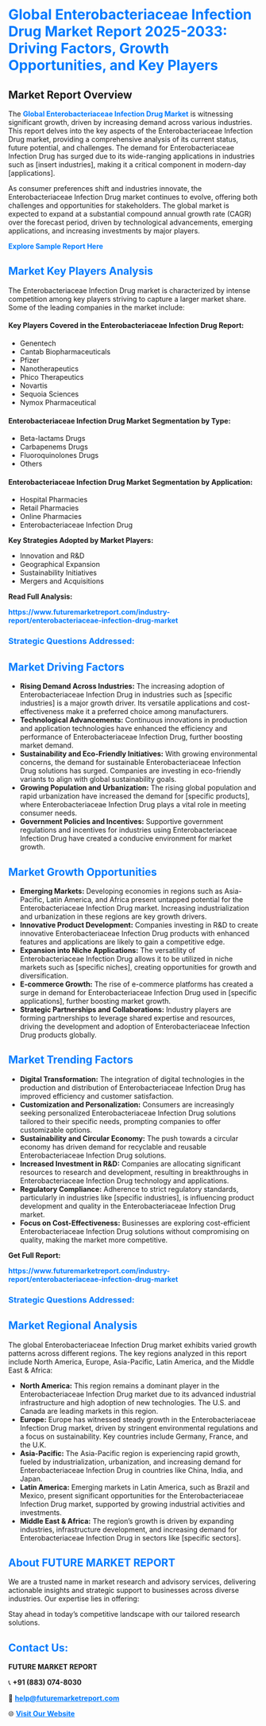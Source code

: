 <h1 style="color: #007BFF;">Global Enterobacteriaceae Infection Drug Market Report 2025-2033: Driving Factors, Growth Opportunities, and Key Players</h1>

<section id="overview">
<h2>Market Report Overview</h2>
<p>The <a href="https://www.futuremarketreport.com/industry-report/enterobacteriaceae-infection-drug-market" style="color: #007BFF; text-decoration: none;"><strong>Global Enterobacteriaceae Infection Drug Market</strong></a> is witnessing significant growth, driven by increasing demand across various industries. This report delves into the key aspects of the Enterobacteriaceae Infection Drug market, providing a comprehensive analysis of its current status, future potential, and challenges. The demand for Enterobacteriaceae Infection Drug has surged due to its wide-ranging applications in industries such as [insert industries], making it a critical component in modern-day [applications].</p>
<p>As consumer preferences shift and industries innovate, the Enterobacteriaceae Infection Drug market continues to evolve, offering both challenges and opportunities for stakeholders. The global market is expected to expand at a substantial compound annual growth rate (CAGR) over the forecast period, driven by technological advancements, emerging applications, and increasing investments by major players.</p>
</section>

<section id="overview">
<p><a href="https://www.futuremarketreport.com/request-sample/reportId=116456" style="color: #007BFF; text-decoration: none;"><strong>Explore Sample Report Here</strong></a></p>
</section>

<section id="key-players">
<h2 style="color: #007BFF;">Market Key Players Analysis</h2>
<p>The Enterobacteriaceae Infection Drug market is characterized by intense competition among key players striving to capture a larger market share. Some of the leading companies in the market include:</p>
<h4>Key Players Covered in the Enterobacteriaceae Infection Drug Report:</h4>
<ul><li>Genentech</li><li>Cantab Biopharmaceuticals</li><li>Pfizer</li><li>Nanotherapeutics</li><li>Phico Therapeutics</li><li>Novartis</li><li>Sequoia Sciences</li><li>Nymox Pharmaceutical</li></ul>
<h4>Enterobacteriaceae Infection Drug Market Segmentation by Type:</h4>
<ul><li>Beta-lactams Drugs</li><li>Carbapenems Drugs</li><li>Fluoroquinolones Drugs</li><li>Others</li></ul>

<h4>Enterobacteriaceae Infection Drug Market Segmentation by Application:</h4>
<ul><li>Hospital Pharmacies</li><li>Retail Pharmacies</li><li>Online Pharmacies</li><li>Enterobacteriaceae Infection Drug</li></ul>
<p><strong>Key Strategies Adopted by Market Players:</strong></p>
<ul>
<li>Innovation and R&D</li>
<li>Geographical Expansion</li>
<li>Sustainability Initiatives</li>
<li>Mergers and Acquisitions</li>
</ul>
</section>

<section>
<p><strong>Read Full Analysis: </strong></p><a href="https://www.futuremarketreport.com/industry-report/enterobacteriaceae-infection-drug-market" style="color: #007BFF; text-decoration: none;"><strong>https://www.futuremarketreport.com/industry-report/enterobacteriaceae-infection-drug-market</strong></a>
<h3 style="color: #007BFF;">Strategic Questions Addressed:</h3>
</section>

<section id="driving-factors">
<h2 style="color: #007BFF;">Market Driving Factors</h2>
<ul>
<li><strong>Rising Demand Across Industries:</strong> The increasing adoption of Enterobacteriaceae Infection Drug in industries such as [specific industries] is a major growth driver. Its versatile applications and cost-effectiveness make it a preferred choice among manufacturers.</li>
<li><strong>Technological Advancements:</strong> Continuous innovations in production and application technologies have enhanced the efficiency and performance of Enterobacteriaceae Infection Drug, further boosting market demand.</li>
<li><strong>Sustainability and Eco-Friendly Initiatives:</strong> With growing environmental concerns, the demand for sustainable Enterobacteriaceae Infection Drug solutions has surged. Companies are investing in eco-friendly variants to align with global sustainability goals.</li>
<li><strong>Growing Population and Urbanization:</strong> The rising global population and rapid urbanization have increased the demand for [specific products], where Enterobacteriaceae Infection Drug plays a vital role in meeting consumer needs.</li>
<li><strong>Government Policies and Incentives:</strong> Supportive government regulations and incentives for industries using Enterobacteriaceae Infection Drug have created a conducive environment for market growth.</li>
</ul>
</section>

<section id="growth-opportunities">
<h2 style="color: #007BFF;">Market Growth Opportunities</h2>
<ul>
<li><strong>Emerging Markets:</strong> Developing economies in regions such as Asia-Pacific, Latin America, and Africa present untapped potential for the Enterobacteriaceae Infection Drug market. Increasing industrialization and urbanization in these regions are key growth drivers.</li>
<li><strong>Innovative Product Development:</strong> Companies investing in R&D to create innovative Enterobacteriaceae Infection Drug products with enhanced features and applications are likely to gain a competitive edge.</li>
<li><strong>Expansion into Niche Applications:</strong> The versatility of Enterobacteriaceae Infection Drug allows it to be utilized in niche markets such as [specific niches], creating opportunities for growth and diversification.</li>
<li><strong>E-commerce Growth:</strong> The rise of e-commerce platforms has created a surge in demand for Enterobacteriaceae Infection Drug used in [specific applications], further boosting market growth.</li>
<li><strong>Strategic Partnerships and Collaborations:</strong> Industry players are forming partnerships to leverage shared expertise and resources, driving the development and adoption of Enterobacteriaceae Infection Drug products globally.</li>
</ul>
</section>

<section id="trending-factors">
<h2 style="color: #007BFF;">Market Trending Factors</h2>
<ul>
<li><strong>Digital Transformation:</strong> The integration of digital technologies in the production and distribution of Enterobacteriaceae Infection Drug has improved efficiency and customer satisfaction.</li>
<li><strong>Customization and Personalization:</strong> Consumers are increasingly seeking personalized Enterobacteriaceae Infection Drug solutions tailored to their specific needs, prompting companies to offer customizable options.</li>
<li><strong>Sustainability and Circular Economy:</strong> The push towards a circular economy has driven demand for recyclable and reusable Enterobacteriaceae Infection Drug solutions.</li>
<li><strong>Increased Investment in R&D:</strong> Companies are allocating significant resources to research and development, resulting in breakthroughs in Enterobacteriaceae Infection Drug technology and applications.</li>
<li><strong>Regulatory Compliance:</strong> Adherence to strict regulatory standards, particularly in industries like [specific industries], is influencing product development and quality in the Enterobacteriaceae Infection Drug market.</li>
<li><strong>Focus on Cost-Effectiveness:</strong> Businesses are exploring cost-efficient Enterobacteriaceae Infection Drug solutions without compromising on quality, making the market more competitive.</li>
</ul>
</section>

<section>
<p><strong>Get Full Report: </strong></p><a href="https://www.futuremarketreport.com/industry-report/enterobacteriaceae-infection-drug-market" style="color: #007BFF; text-decoration: none;"><strong>https://www.futuremarketreport.com/industry-report/enterobacteriaceae-infection-drug-market</strong></a>
<h3 style="color: #007BFF;">Strategic Questions Addressed:</h3>
</section>


<section id="regional-analysis">
<h2 style="color: #007BFF;">Market Regional Analysis</h2>
<p>The global Enterobacteriaceae Infection Drug market exhibits varied growth patterns across different regions. The key regions analyzed in this report include North America, Europe, Asia-Pacific, Latin America, and the Middle East & Africa:</p>
<ul>
<li><strong>North America:</strong> This region remains a dominant player in the Enterobacteriaceae Infection Drug market due to its advanced industrial infrastructure and high adoption of new technologies. The U.S. and Canada are leading markets in this region.</li>
<li><strong>Europe:</strong> Europe has witnessed steady growth in the Enterobacteriaceae Infection Drug market, driven by stringent environmental regulations and a focus on sustainability. Key countries include Germany, France, and the U.K.</li>
<li><strong>Asia-Pacific:</strong> The Asia-Pacific region is experiencing rapid growth, fueled by industrialization, urbanization, and increasing demand for Enterobacteriaceae Infection Drug in countries like China, India, and Japan.</li>
<li><strong>Latin America:</strong> Emerging markets in Latin America, such as Brazil and Mexico, present significant opportunities for the Enterobacteriaceae Infection Drug market, supported by growing industrial activities and investments.</li>
<li><strong>Middle East & Africa:</strong> The region’s growth is driven by expanding industries, infrastructure development, and increasing demand for Enterobacteriaceae Infection Drug in sectors like [specific sectors].</li>
</ul>
</section>

<footer>
<h2 style="color: #007BFF;">About FUTURE MARKET REPORT</h2>
<p>We are a trusted name in market research and advisory services, delivering actionable insights and strategic support to businesses across diverse industries. Our expertise lies in offering:</p>

<p>Stay ahead in today’s competitive landscape with our tailored research solutions.</p>

<h2 style="color: #007BFF;">Contact Us:</h2>
<p><strong>FUTURE MARKET REPORT</strong></p>
<p>📞 <strong>+91 (883) 074-8030</strong></p>
<p>📧 <strong><a href="mailto:help@futuremarketreport.com" style="color: #007BFF;">help@futuremarketreport.com</a></strong></p>
<p>🌐 <strong><a href="https://www.futuremarketreport.com/" style="color: #007BFF;">Visit Our Website</a></strong></p>
</footer>